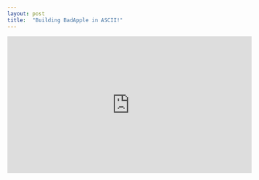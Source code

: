 ```yaml
---
layout: post
title:  "Building BadApple in ASCII!"
---
```

<!-- [![Bad-Apple using Python and OpenCV](https://img.youtube.com/vi/HaEY_G1xpOLSGchI/0.jpg)](https://youtu.be/1jPLYKrCXh8?si=HaEY_G1xpOLSGchI) -->
<iframe width="560" height="315" src="https://www.youtube.com/embed/1jPLYKrCXh8?si=bx1hhapVGTUYLjml" title="YouTube video player" frameborder="0" allow="accelerometer; autoplay; clipboard-write; encrypted-media; gyroscope; picture-in-picture; web-share" referrerpolicy="strict-origin-when-cross-origin" allowfullscreen></iframe>